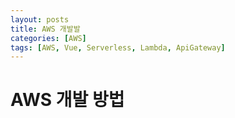 ```yaml
---
layout: posts
title: AWS 개발발
categories: [AWS]
tags: [AWS, Vue, Serverless, Lambda, ApiGateway]
---
```

# AWS 개발 방법
